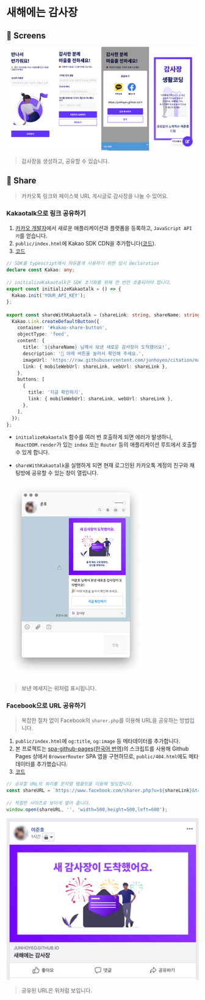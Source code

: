 # 새해에는 감사장

## 👋 Screens

<img alt="start" src="./screenshots/start.png" width="24.75%"><img alt="create" src="./screenshots/create.png" width="24.75%"><img alt="share" src="./screenshots/share.png" width="24.75%"><img alt="citation" src="./screenshots/citation.png" width="24.75%">

> 감사장을 생성하고, 공유할 수 있습니다.

## 🎁 Share
> 카카오톡 링크와 페이스북 URL 게시글로 감사장을 나눌 수 있어요.

### Kakaotalk으로 링크 공유하기

1. [카카오 개발자](https://developers.kakao.com/docs/js/getting-started#1-%EC%95%B1%EC%9D%84-%EB%93%B1%EB%A1%9D%ED%95%A9%EB%8B%88%EB%8B%A4-)에서 새로운 애플리케이션과 플랫폼을 등록하고, `JavaScript API 키`를 얻습니다.
2. `public/index.html`에 Kakao SDK CDN을 추가합니다([코드](https://github.com/junhoyeo/citation/blob/master/public/index.html#L20)).
3. [코드](https://github.com/junhoyeo/citation/blob/master/src/utils/share.ts#L03-L36)

```typescript
// SDK를 typescript에서 자유롭게 사용하기 위한 임시 declaration
declare const Kakao: any;

// initializeKakaotalk은 SDK 초기화를 위해 한 번만 호출되어야 합니다.
export const initializeKakaotalk = () => {
  Kakao.init('YOUR_API_KEY');
};

export const shareWithKakaotalk = (shareLink: string, shareName: string): void => {
  Kakao.Link.createDefaultButton({
    container: '#kakao-share-button',
    objectType: 'feed',
    content: {
      title: `${shareName} 님께서 보낸 새로운 감사장이 도착했어요!`,
      description: '🎉 아래 버튼을 눌러서 확인해 주세요.',
      imageUrl: 'https://raw.githubusercontent.com/junhoyeo/citation/master/src/assets/images/kakaotalk.png',
      link: { mobileWebUrl: shareLink, webUrl: shareLink },
    },
    buttons: [
      {
        title: '지금 확인하기',
        link: { mobileWebUrl: shareLink, webUrl: shareLink },
      },
    ],
  });
};
```

- `initializeKakaotalk` 함수를 여러 번 호출하게 되면 에러가 발생하니, `ReactDOM.render`가 있는 `index` 또는 `Router` 등의 애플리케이션 루트에서 호출할 수 있게 합니다.

- `shareWithKakaotalk`을 실행하게 되면 현재 로그인된 카카오톡 계정의 친구와 채팅방에 공유할 수 있는 창이 열립니다.

<img alt="share-kakaotalk" src="./screenshots/share/kakaotalk.png" height="512px">

> 보낸 메세지는 위처럼 표시됩니다.

### Facebook으로 URL 공유하기
> 복잡한 절차 없이 Facebook의 `sharer.php`를 이용해 URL을 공유하는 방법입니다.

1. `public/index.html`에 `og:title`, `og:image` 등 메타데이터를 추가합니다.
2. 본 프로젝트는 [spa-github-pages](https://github.com/rafrex/spa-github-pages)([한국어 번역](https://github.com/sujinleeme/spa-github-pages-ko))의 스크립트를 사용해 Github Pages 상에서 `BrowserRouter` SPA 앱을 구현하므로, `public/404.html`에도 메타데이터를 추가했습니다.
3. [코드](https://github.com/junhoyeo/citation/blob/master/src/utils/share.ts#L40-L41)

```typescript
// 공유할 URL의 쿼리를 문자열 템플릿을 이용해 빌딩합니다.
const shareURL = `https://www.facebook.com/sharer.php?u=${shareLink}&t=${shareTitle}`;

// 적절한 사이즈로 보이게 열어 줍니다.
window.open(shareURL, '', 'width=500,height=500,left=600');
```

<img alt="share-facebook" src="./screenshots/share/facebook.png" width="512px">

> 공유된 URL은 위처럼 보입니다.
